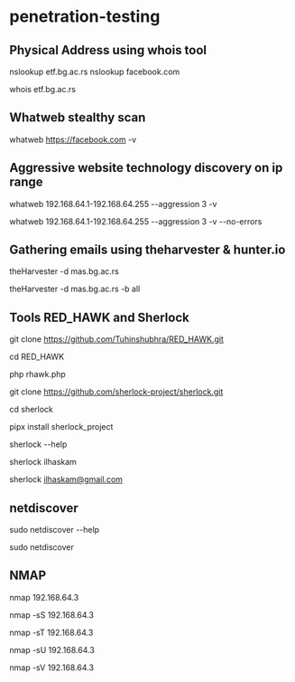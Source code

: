# penetration-testing


## Physical Address using whois tool

nslookup etf.bg.ac.rs
nslookup facebook.com

whois etf.bg.ac.rs


## Whatweb stealthy scan

whatweb https://facebook.com -v


## Aggressive website technology discovery on ip range

whatweb 192.168.64.1-192.168.64.255 --aggression 3 -v

whatweb 192.168.64.1-192.168.64.255 --aggression 3 -v --no-errors


## Gathering emails using theharvester & hunter.io

theHarvester -d mas.bg.ac.rs

theHarvester -d mas.bg.ac.rs -b all


## Tools RED_HAWK and Sherlock

git clone https://github.com/Tuhinshubhra/RED_HAWK.git

cd RED_HAWK

php rhawk.php



git clone https://github.com/sherlock-project/sherlock.git

cd sherlock

pipx install sherlock_project

sherlock --help

sherlock ilhaskam

sherlock ilhaskam@gmail.com


## netdiscover

sudo netdiscover --help

sudo netdiscover

## NMAP

nmap 192.168.64.3

nmap -sS 192.168.64.3

nmap -sT 192.168.64.3

nmap -sU 192.168.64.3

nmap -sV 192.168.64.3